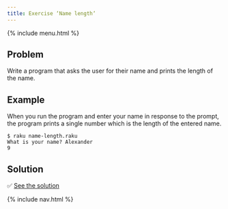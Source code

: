 ```yaml
---
title: Exercise ‘Name length‘
---
```


{% include menu.html %}

## Problem

Write a program that asks the user for their name and prints the length of the name.

## Example

When you run the program and enter your name in response to the prompt, the program prints a single number which is the length of the entered name.

```console
$ raku name-length.raku
What is your name? Alexander
9
```

## Solution

✅ [See the solution](solution)

{% include nav.html %}
